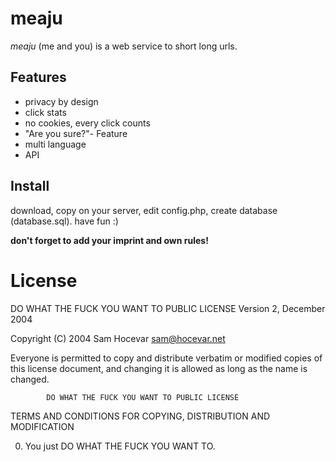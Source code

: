 # meaju
*meaju* (me and you) is a web service to short long urls.

## Features
* privacy by design
* click stats
* no cookies, every click counts
* "Are you sure?"- Feature
* multi language
* API

## Install
download, copy on your server, edit config.php, create database (database.sql). have fun :)

**don't forget to add your imprint and own rules!**

# License

 DO WHAT THE FUCK YOU WANT TO PUBLIC LICENSE 
                    Version 2, December 2004 

 Copyright (C) 2004 Sam Hocevar <sam@hocevar.net> 

 Everyone is permitted to copy and distribute verbatim or modified 
 copies of this license document, and changing it is allowed as long 
 as the name is changed. 

            DO WHAT THE FUCK YOU WANT TO PUBLIC LICENSE 
   TERMS AND CONDITIONS FOR COPYING, DISTRIBUTION AND MODIFICATION 

  0. You just DO WHAT THE FUCK YOU WANT TO.
